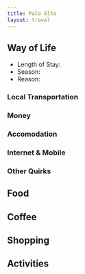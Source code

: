 ```yaml
---
title: Palo Alto
layout: travel
---
```

## Way of Life
* Length of Stay:
* Season:
* Reason:
### Local Transportation
### Money
### Accomodation
### Internet & Mobile
### Other Quirks
## Food
## Coffee
## Shopping
## Activities
